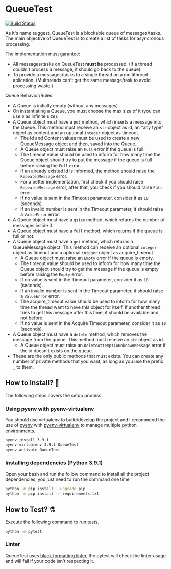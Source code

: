 # QueueTest

[![Build Status](https://img.shields.io/badge/Python-3.9.1-blue)](https://img.shields.io/badge/Python-3.9.1-blue)

As it's name suggest, QueueTest is a blockable queue of messages/tasks.
The main objective of QueueTest is to create a list of tasks for asyncronous processing.

The implementation must garantee:
- All messages/tasks on QueueTest **must be** processed. (If a thread couldn't process a message, it should go back to the queue)
- To provide a messages/tasks to a single thread on a multithread aplication. (Multhreads can't get the same message/task to avoid processing waste.)

Queue Behavior/Rules:
- A Queue is initially empty (without any messages)
- On instantiating a Queue, you must choose the max size of it (you can use `0` as infinite size).
- A Queue object must have a `put` method, which inserts a message into the Queue. This method must receive an `str` object as id, an "any type" object as content and an optional `integer` object as timeout.
    - The Id and Content values must be used to create a new QueueMessage object and then, saved into the Queue.
    - A Queue object must raise an `Full` error if the queue is full.
    - The timeout value should be used to inform for how many time the Queue object should try to put the message if the queue is full before raising the `Full` error.
    - If an already existed Id is informed, the method should raise the `RepeatedMessage` error.
    - For a better implementation, first check if you should raise `RepeatedMessage` error, after that, you check if you should raise `Full` error.
    - If no value is sent in the Timeout parameter, consider it as `10` (seconds).
    - If an invalid number is sent in the Timeout parameter, it should raise a `ValueError` error.
- A Queue object must have a `qsize` method, which returns the number of messages inside it.
- A Queue object must have a `full` method, which returns if the queue is full or not.
- A Queue object must have a `get` method, which returns a QueueMessage object. This method can receive an optional `integer` object as timeout and a optional `integer` object as acquire_timeout.
    - A Queue object must raise an `Empty` error if the queue is empty.
    - The timeout value should be used to inform for how many time the Queue object should try to get the message if the queue is empty before raising the `Empty` error.
    - If no value is sent in the Timeout parameter, consider it as `10` (seconds).
    - If an invalid number is sent in the Timeout parameter, it should raise a `ValueError` error.
    - The acquire_timeout value should be used to inform for how many time the thread want to have this object for itself. If another thread tries to get this message after this time, it should be available and not before.
    - If no value is sent in the Acquire Timeout parameter, consider it as `10` (seconds).
- A Queue object must have a `delete` method, which removes the message from the queue. This method must receive an `str` object as id.
    - A Queue object must raise an `DeleteAttemptToUnknownMessage` error if the id doesn't exists on the queue.
- These are the only public methods that must exists. You can create any number of private methods that you want, as long as you use the prefix `_` to them.

## How to Install? 🤘

The following steps covers the setup process

### Using pyenv with pyenv-virtualenv

You should use virtualenv to build/develop the project and I recommend the use of [pyenv](https://github.com/pyenv/pyenv) with [pyenv-virtualenv](https://github.com/pyenv/pyenv-virtualenv) to manage multiple python environments.

```bash
pyenv install 3.9.1
pyenv virtualenv 3.9.1 QueueTest
pyenv activate QueueTest
```
### Installing dependencies (Python 3.9.1)

Open your bash and run the follow command to install all the project dependencies, you just need to run the command one time

```bash
python -m pip install --upgrade pip
python -m pip install -r requirements.txt
```
## How to Test? ⚗️

Execute the following command to run tests.

```bash
python -m pytest
```

### Linter

QueueTest uses [black formatting linter](https://github.com/psf/black), the pytest will check the linter usage and will fail if your code isn't respecting it.